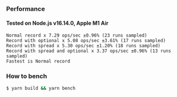 ### Performance

#### Tested on Node.js v16.14.0, Apple M1 Air
```
Normal record x 7.29 ops/sec ±0.96% (23 runs sampled)
Record with optional x 5.08 ops/sec ±3.61% (17 runs sampled)
Record with spread x 5.30 ops/sec ±1.20% (18 runs sampled)
Record with spread and optional x 3.37 ops/sec ±0.96% (13 runs sampled)
Fastest is Normal record
```

### How to bench

```sh
$ yarn build && yarn bench
```
